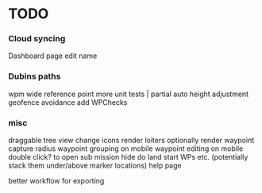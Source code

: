 # TODO

### Cloud syncing

Dashboard page
edit name

### Dubins paths

wpm wide reference point
more unit tests                     | partial
auto height adjustment
geofence avoidance
add WPChecks

### misc

draggable tree view
change icons
render loiters
optionally render waypoint capture radius
waypoint grouping on mobile
waypoint editing on mobile
double click? to open sub mission
hide do land start WPs etc. (potentially stack them under/above marker locations)
help page

better workflow for exporting 
